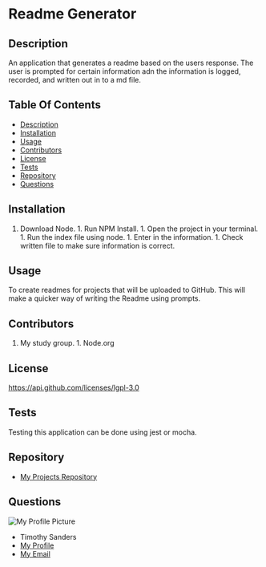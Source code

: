 # **Readme Generator**

  ## Description ##

   An application that generates a readme based on the users response. The user is prompted for certain information adn the information is logged, recorded, and written out in to a md file.

  ## Table Of Contents ##

  - [Description](#Description)
  - [Installation](#Installation)
  - [Usage](#Usage)
  - [Contributors](#Contributors)
  - [License](#License)
  - [Tests](#Tests)
  - [Repository](#Repository)
  - [Questions](#Questions)

  ## Installation ##

  1. Download Node. 1. Run NPM Install. 1. Open the project in your terminal. 1. Run the index file using node. 1. Enter in the information. 1. Check written file to make sure information is correct.

  ## Usage ##

  To create readmes for projects that will be uploaded to GitHub. This will make a quicker way of writing the Readme using prompts.

  ## Contributors ##

  1. My study group. 1. Node.org

  ## License ##

  https://api.github.com/licenses/lgpl-3.0

  ## Tests ##

  Testing this application can be done using jest or mocha.

  ## Repository ##

  - [My Projects Repository](https://github.com/tbsanders5/readmegenerator)

  ## Questions ##

  ![My Profile Picture](https://avatars0.githubusercontent.com/u/67024245?v=4)
  - Timothy Sanders
  - [My Profile](https://github.com/tbsanders5)
  - [My Email](tbsanders5@gmail.com)

